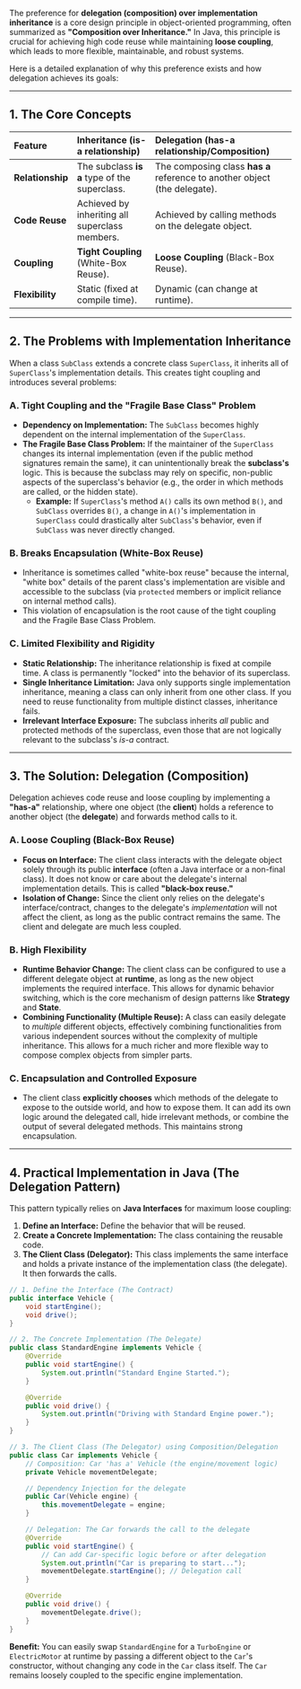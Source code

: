 The preference for **delegation (composition) over implementation inheritance** is a core design principle in object-oriented programming, often summarized as **"Composition over Inheritance."** In Java, this principle is crucial for achieving high code reuse while maintaining **loose coupling**, which leads to more flexible, maintainable, and robust systems.

Here is a detailed explanation of why this preference exists and how delegation achieves its goals:

-----

## 1\. The Core Concepts

| Feature | Inheritance (is-a relationship) | Delegation (has-a relationship/Composition) |
| :--- | :--- | :--- |
| **Relationship** | The subclass **is a** type of the superclass. | The composing class **has a** reference to another object (the delegate). |
| **Code Reuse** | Achieved by inheriting all superclass members. | Achieved by calling methods on the delegate object. |
| **Coupling** | **Tight Coupling** (White-Box Reuse). | **Loose Coupling** (Black-Box Reuse). |
| **Flexibility** | Static (fixed at compile time). | Dynamic (can change at runtime). |

-----

## 2\. The Problems with Implementation Inheritance

When a class `SubClass` extends a concrete class `SuperClass`, it inherits all of `SuperClass`'s implementation details. This creates tight coupling and introduces several problems:

### A. Tight Coupling and the "Fragile Base Class" Problem

  * **Dependency on Implementation:** The `SubClass` becomes highly dependent on the internal implementation of the `SuperClass`.
  * **The Fragile Base Class Problem:** If the maintainer of the `SuperClass` changes its internal implementation (even if the public method signatures remain the same), it can unintentionally break the **subclass's** logic. This is because the subclass may rely on specific, non-public aspects of the superclass's behavior (e.g., the order in which methods are called, or the hidden state).
      * **Example:** If `SuperClass`'s method `A()` calls its own method `B()`, and `SubClass` overrides `B()`, a change in `A()`'s implementation in `SuperClass` could drastically alter `SubClass`'s behavior, even if `SubClass` was never directly changed.

### B. Breaks Encapsulation (White-Box Reuse)

  * Inheritance is sometimes called "white-box reuse" because the internal, "white box" details of the parent class's implementation are visible and accessible to the subclass (via `protected` members or implicit reliance on internal method calls).
  * This violation of encapsulation is the root cause of the tight coupling and the Fragile Base Class Problem.

### C. Limited Flexibility and Rigidity

  * **Static Relationship:** The inheritance relationship is fixed at compile time. A class is permanently "locked" into the behavior of its superclass.
  * **Single Inheritance Limitation:** Java only supports single implementation inheritance, meaning a class can only inherit from one other class. If you need to reuse functionality from multiple distinct classes, inheritance fails.
  * **Irrelevant Interface Exposure:** The subclass inherits *all* public and protected methods of the superclass, even those that are not logically relevant to the subclass's *is-a* contract.

-----

## 3\. The Solution: Delegation (Composition)

Delegation achieves code reuse and loose coupling by implementing a **"has-a"** relationship, where one object (the **client**) holds a reference to another object (the **delegate**) and forwards method calls to it.

### A. Loose Coupling (Black-Box Reuse)

  * **Focus on Interface:** The client class interacts with the delegate object solely through its public **interface** (often a Java interface or a non-final class). It does not know or care about the delegate's internal implementation details. This is called **"black-box reuse."**
  * **Isolation of Change:** Since the client only relies on the delegate's interface/contract, changes to the delegate's *implementation* will not affect the client, as long as the public contract remains the same. The client and delegate are much less coupled.

### B. High Flexibility

  * **Runtime Behavior Change:** The client class can be configured to use a different delegate object at **runtime**, as long as the new object implements the required interface. This allows for dynamic behavior switching, which is the core mechanism of design patterns like **Strategy** and **State**.
  * **Combining Functionality (Multiple Reuse):** A class can easily delegate to *multiple* different objects, effectively combining functionalities from various independent sources without the complexity of multiple inheritance. This allows for a much richer and more flexible way to compose complex objects from simpler parts.

### C. Encapsulation and Controlled Exposure

  * The client class **explicitly chooses** which methods of the delegate to expose to the outside world, and how to expose them. It can add its own logic around the delegated call, hide irrelevant methods, or combine the output of several delegated methods. This maintains strong encapsulation.

-----

## 4\. Practical Implementation in Java (The Delegation Pattern)

This pattern typically relies on **Java Interfaces** for maximum loose coupling:

1.  **Define an Interface:** Define the behavior that will be reused.
2.  **Create a Concrete Implementation:** The class containing the reusable code.
3.  **The Client Class (Delegator):** This class implements the same interface and holds a private instance of the implementation class (the delegate). It then forwards the calls.

<!-- end list -->

```java
// 1. Define the Interface (The Contract)
public interface Vehicle {
    void startEngine();
    void drive();
}

// 2. The Concrete Implementation (The Delegate)
public class StandardEngine implements Vehicle {
    @Override
    public void startEngine() {
        System.out.println("Standard Engine Started.");
    }

    @Override
    public void drive() {
        System.out.println("Driving with Standard Engine power.");
    }
}

// 3. The Client Class (The Delegator) using Composition/Delegation
public class Car implements Vehicle {
    // Composition: Car 'has a' Vehicle (the engine/movement logic)
    private Vehicle movementDelegate; 

    // Dependency Injection for the delegate
    public Car(Vehicle engine) {
        this.movementDelegate = engine;
    }

    // Delegation: The Car forwards the call to the delegate
    @Override
    public void startEngine() {
        // Can add Car-specific logic before or after delegation
        System.out.println("Car is preparing to start..."); 
        movementDelegate.startEngine(); // Delegation call
    }

    @Override
    public void drive() {
        movementDelegate.drive();
    }
}
```

**Benefit:** You can easily swap `StandardEngine` for a `TurboEngine` or `ElectricMotor` at runtime by passing a different object to the `Car`'s constructor, without changing any code in the `Car` class itself. The `Car` remains loosely coupled to the specific engine implementation.
